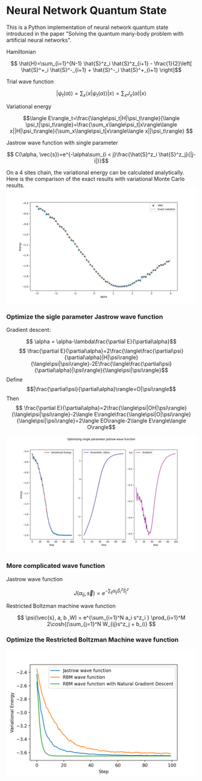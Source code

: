 # Neural Network Quantum State

This is a Python implementation of neural network quantum state introduced in the paper "Solving the quantum many-body problem with artificial neural networks". 

Hamiltonian

$$ \hat{H}=\sum_{i=1}^{N-1}
\hat{S}^z_i \hat{S}^z_{i+1} -
\frac{1}{2}\left[
\hat{S}^+_i \hat{S}^-_{i+1} +
\hat{S}^-_i \hat{S}^+_{i+1}
\right]$$

Trial wave function 

$$|\psi_t(\alpha)\rangle=\sum_x\langle x|\psi_t(\alpha)\rangle|x\rangle=\sum_x J_x(\alpha)|x\rangle$$

Variational energy

$$\langle E\rangle_t=\frac{\langle\psi_t|H|\psi_t\rangle}{\langle \psi_t|\psi_t\rangle}=\frac{\sum_x\langle\psi_t|x\rangle\langle x||H|\psi_t\rangle}{\sum_x\langle\psi_t|x\rangle\langle x||\psi_t\rangle}
$$

Jastrow wave function with single parameter

$$ C(\alpha, \vec{s})=e^{-\alpha\sum_{i < j}\frac{\hat{S}^z_i \hat{S}^z_j}{|j-i|}}$$

On a 4 sites chain, the variational energy can be calculated analytically. Here is the comparison of the exact results with variational Monte Carlo results. 
![jastrow](./images/jastrow_exact.png)


### Optimize the sigle parameter Jastrow wave function

Gradient descent:

$$ \alpha = \alpha-\lambda\frac{\partial E}{\partial\alpha}$$
$$ \frac{\partial E}{\partial\alpha}=2\frac{\langle\frac{\partial\psi}{\partial\alpha}|H|\psi\rangle}{\langle\psi|\psi\rangle}-2E\frac{\langle\frac{\partial\psi}{\partial\alpha}|\psi\rangle}{\langle\psi|\psi\rangle}$$
Define
$$|\frac{\partial\psi}{\partial\alpha}\rangle=O|\psi\rangle$$
Then
$$ \frac{\partial E}{\partial\alpha}=2\frac{\langle\psi|OH|\psi\rangle}{\langle\psi|\psi\rangle}-2\langle E\rangle\frac{\langle\psi|O|\psi\rangle}{\langle\psi|\psi\rangle}=2\langle EO\rangle-2\langle E\rangle\langle O\rangle$$

![jastrow_single](./images/jastrow_single_optimize.png)

### More complicated wave function

Jastrow wave function

$$J(\alpha_{ij}, \vec{s})=e^{-\sum_{ij}\alpha_{ij}{\hat{S}^z_i \hat{S}^z_j}} $$


Restricted Boltzman machine wave function

$$ \psi(\vec{s}, a, b ,W) = e^{\sum_{i=1}^N a_i s^z_i } \prod_{i=1}^M 2\cosh{(\sum_{j=1}^N W_{ij}s^z_j + b_i)} $$

### Optimize the Restricted Boltzman Machine wave function
![compare](./images/compare.png)

